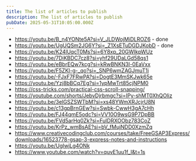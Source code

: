 ```yaml
---
title: The list of articles to publish
description: The list of articles to publish
pubDate: 2025-05-31T10:05:00.000Z
---
```

* https://youtu.be/B_n4YONte5A?si=V_JLDWojMiDLROZ6 - done
* https://youtu.be/UgUQSm2JG6Y?si=_Z1XsETuDGDJKobD - done
* https://youtu.be/K24lUqcT0Ms?si=6Y8xp_20GWIkpWUz
* https://youtu.be/7DiKBDC7cz8?si=yhf29UDaLGd58qs1
* https://youtu.be/eBbrEQw7kcg?si=kRwBNKN3l-0EaVxx
* https://youtu.be/F5ZKI-g-_qo?si=_SNP6wmZAGJmuT1i
* https://youtu.be/-FJxF7FRwPA?si=DogtE3MmSKJwk65e
* https://youtu.be/Yzj8bBCq7Eg?si=1ypMwTrt85cjNPM0
* https://css-tricks.com/practical-css-scroll-snapping/
* https://youtube.com/shorts/JebvDjrbmgc?si=IPy-shMT0XhQOliz
* https://youtu.be/3elGSZSWTbM?si=xs48YWmXRJcjrU8N
* https://youtu.be/c13gpBrnGEw?si=Swbk-CwwH3gA7cHh
* https://youtu.be/FJ44qmE5odc?si=VV10O9wsG9P7DpBB
* https://youtu.be/FVd5arHq0Zk?si=FuIDRXOObz783CoZ
* https://youtu.be/KrPz_wmBsAE?si=bV_fMujNDD0XzmZq
* https://www.creativecodingclub.com/courses/take/FreeGSAP3Express/downloads/16523778-gsap-3-express-notes-and-instructions
* https://youtu.be/UgIwjLg4ONk
* https://www.youtube.com/watch?v=quvE1uu1f_I&t=1s
